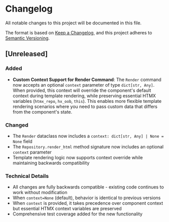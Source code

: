 # Changelog

All notable changes to this project will be documented in this file.

The format is based on [Keep a Changelog](https://keepachangelog.com/en/1.0.0/),
and this project adheres to [Semantic Versioning](https://semver.org/spec/v2.0.0.html).

## [Unreleased]

### Added
- **Custom Context Support for Render Command**: The `Render` command now accepts an optional `context` parameter of type `dict[str, Any]`. When provided, this context will override the component's default context during template rendering, while preserving essential HTMX variables (`htmx_repo`, `hx_oob`, `this`). This enables more flexible template rendering scenarios where you need to pass custom data that differs from the component's state.

### Changed
- The `Render` dataclass now includes a `context: dict[str, Any] | None = None` field
- The `Repository.render_html` method signature now includes an optional `context` parameter
- Template rendering logic now supports context override while maintaining backwards compatibility

### Technical Details
- All changes are fully backwards compatible - existing code continues to work without modification
- When `context=None` (default), behavior is identical to previous versions
- When `context` is provided, it takes precedence over component context but essential HTMX context variables are preserved
- Comprehensive test coverage added for the new functionality